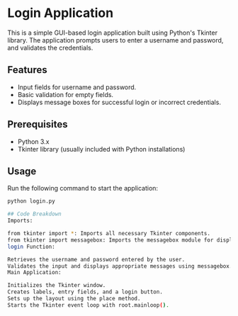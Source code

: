 # Login Application
This is a simple GUI-based login application built using Python's Tkinter library. The application prompts users to enter a username and password, and validates the credentials.

## Features
- Input fields for username and password.
- Basic validation for empty fields.
- Displays message boxes for successful login or incorrect credentials.

## Prerequisites
- Python 3.x
- Tkinter library (usually included with Python installations)

## Usage
Run the following command to start the application:
```bash
python login.py

## Code Breakdown
Imports:

from tkinter import *: Imports all necessary Tkinter components.
from tkinter import messagebox: Imports the messagebox module for displaying messages.
login Function:

Retrieves the username and password entered by the user.
Validates the input and displays appropriate messages using messagebox.showinfo.
Main Application:

Initializes the Tkinter window.
Creates labels, entry fields, and a login button.
Sets up the layout using the place method.
Starts the Tkinter event loop with root.mainloop().
